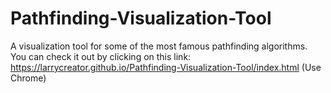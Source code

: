 # Pathfinding-Visualization-Tool
A visualization tool for some of the most famous pathfinding algorithms.
You can check it out by clicking on this link: https://larrycreator.github.io/Pathfinding-Visualization-Tool/index.html
(Use Chrome)
